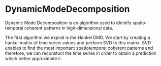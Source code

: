 # DynamicModeDecomposition
Dynamic Mode Decomposition is an algorithm used to identify spatio-temporal coherent patterns in high-dimensional data.

The first algorithm we exploit is the Hankel DMD. We start by creating a hankel matrix of time series values and perform SVD to this matrix. SVD enables to find the most important spatiotemporal coherent patterns and therefore, we can reconstuct the time series in order to obtain a prediction which better approximate it.
